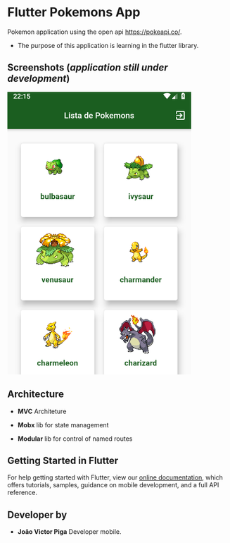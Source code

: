 # Flutter Pokemons App

Pokemon application using the open api https://pokeapi.co/.

- The purpose of this application is learning in the flutter library.

## Screenshots (*application still under development*)


![image info](./lib/shared/docs/ListPokemons.png)


## Architecture

- **MVC** Architeture

- **Mobx** lib for state management

- **Modular** lib for control of named routes

## Getting Started in Flutter

For help getting started with Flutter, view our
[online documentation](https://flutter.dev/docs), which offers tutorials,
samples, guidance on mobile development, and a full API reference.

## Developer by

- **João Victor Piga** Developer mobile.

